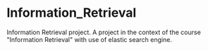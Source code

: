 # Information_Retrieval
Information Retrieval project. A project in the context of the course "Information Retrieval" with use of elastic search engine.
